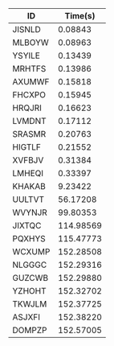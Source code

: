 |ID|Time(s)|
|-|-|
|JISNLD|0.08843|
|MLBOYW|0.08963|
|YSYILE|0.13439|
|MRHTFS|0.13986|
|AXUMWF|0.15818|
|FHCXPO|0.15945|
|HRQJRI|0.16623|
|LVMDNT|0.17112|
|SRASMR|0.20763|
|HIGTLF|0.21552|
|XVFBJV|0.31384|
|LMHEQI|0.33397|
|KHAKAB|9.23422|
|UULTVT|56.17208|
|WVYNJR|99.80353|
|JIXTQC|114.98569|
|PQXHYS|115.47773|
|WCXUMP|152.28508|
|NLGGGC|152.29316|
|GUZCWB|152.29880|
|YZHOHT|152.32702|
|TKWJLM|152.37725|
|ASJXFI|152.38220|
|DOMPZP|152.57005|

